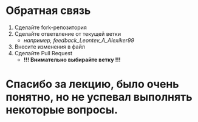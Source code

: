 # Обратная связь 
1. Сделайте fork-репозитория
2. Сделайте ответвление от текущей ветки
   - *например, feedback_Leontev_A_Alexiker99*
3. Внесите изменения в файл
4. Сделайте Pull Request
   - **!!! Внимательно выбирайте ветку !!!** 

# Спасибо за лекцию, было очень понятно, но не успевал выполнять некоторые вопросы.
